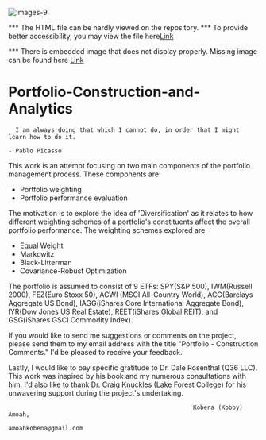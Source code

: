 ![images-9](https://user-images.githubusercontent.com/108365002/203464048-ebcd4f70-dd77-4361-9836-1c992785cf43.jpeg)

*** The HTML file can be hardly viewed on the repository.
*** To provide better accessibility, you may view the file here[Link](https://rpubs.com/KobAmoah/980806)

*** There is embedded image that does not display properly. Missing image can be found here [Link](https://github.com/KobAmoah/Portfolio-Construction-and-Analytics/blob/main/Article/HTML%20File/Cumulated-Returns-Chart.png)

# Portfolio-Construction-and-Analytics
      I am always doing that which I cannot do, in order that I might learn how to do it.
                                                                            - Pablo Picasso
                                                                                                                                                                                                             
 This work is an attempt focusing on two main components of the portfolio management process. These components are:
   - Portfolio weighting
   - Portfolio performance evaluation
   
 The motivation is to explore the idea of 'Diversification' as it relates to how different weighting schemes of a portfolio's constituents affect the overall portfolio performance. The weighting schemes explored are
   - Equal Weight
   - Markowitz
   - Black-Litterman
   - Covariance-Robust Optimization
   
 The portfolio is assumed to consist of 9 ETFs: SPY(S&P 500), IWM(Russell 2000), FEZ(Euro Stoxx 50), ACWI (MSCI All-Country World), ACG(Barclays Aggregate US Bond), IAGG(iShares Core  International Aggregate Bond), IYR(Dow Jones US Real Estate), REET(iShares Global REIT), and GSG(iShares GSCI Commodity Index).
    
 If you would like to send me suggestions or comments on the project, please send them to my email address with the title "Portfolio - Construction Comments." I'd be pleased to receive your feedback. 
 
 Lastly, I would like to pay specific gratitude to Dr. Dale Rosenthal (Q36 LLC). This work was inspired by his book and my numerous consultations with him. I'd also like to thank Dr. Craig Knuckles (Lake Forest College) for his unwavering support during the project's undertaking.
 
 
                                                        Kobena (Kobby) Amoah,
                                                        amoahkobena@gmail.com

